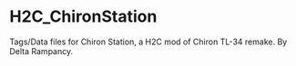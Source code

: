 # H2C_ChironStation
Tags/Data files for Chiron Station, a H2C mod of Chiron TL-34 remake.
By Delta Rampancy.
